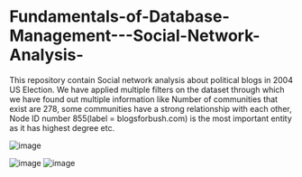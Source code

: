 # Fundamentals-of-Database-Management---Social-Network-Analysis-

This repository contain Social network analysis about political blogs in 2004 US Election.
We have applied multiple filters on the dataset through which we have found out multiple information like Number of communities that exist are 278, some communities have a strong relationship with each other, Node ID number 855(label = blogsforbush.com) is the most important entity as it has highest degree etc.

![image](https://user-images.githubusercontent.com/93217093/163454824-2bcf77bb-2388-4ca3-8a0d-1c5b927f03d2.png)

![image](https://user-images.githubusercontent.com/93217093/163453304-fd06ed48-1fd7-46df-afea-615509011c2c.png)
![image](https://user-images.githubusercontent.com/93217093/163455108-9907429d-1e7c-4e89-9ba0-cd647e89bcf9.png)

